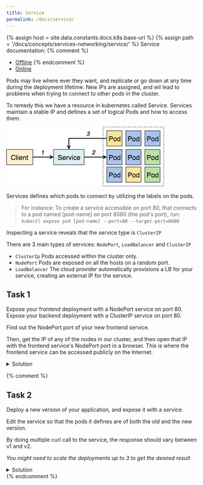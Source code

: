 ```yaml
---
title: Service
permalink: /docs/service/
---
```

{% assign host = site.data.constants.docs.k8s.base-url %}
{% assign path = '/docs/concepts/services-networking/service/' %}
Service documentation:
{% comment %}
* [Offline]({{host.offline}}{{path}})
{% endcomment %}
* [Online]({{host.online}}{{path}})

Pods may live where ever they want, and replicate or go down at any time during the deployment lifetime. New IPs are assigned, and wil lead to problems when trying to connect to other pods in the cluster.

To remedy this we have a resource in kubernetes called Service.
Services maintain a stable IP and defines a set of logical Pods and how to access them.

![text](../../img/k8s-service-pod-access.jpg)

Services defines which pods to connect by utilizing the labels on the pods.

> For instance: To create a service accessible on port 80, that connects to a pod named [pod-name]
on port 8080 (the pod's port), run: `kubectl expose pod [pod-name] --port=80 --target-port=8080`

Inspecting a service reveals that the service type is `ClusterIP`

There are 3 main types of services: `NodePort`, `LoadBalancer` and `ClusterIP`
- `ClusterIp` Pods accessed within the cluster only.
- `NodePort` Pods are exposed on all the hosts on a random port.
- `LoadBalancer` The cloud provider automatically provisions a LB for your service, creating an external IP for the service.


## Task 1

Expose your frontend deployment with a NodePort service on port 80.
Expose your backend deployment with a ClusterIP service on port 80.

Find out the NodePort port of your new frontend service.

Then, get the IP of any of the nodes in our cluster, and then open that IP with the frontend
service's NodePort port in a browser. This is where the frontend service can be accessed
publicly on the Internet.

<details>
 <summary>Solution</summary>
 <div markdown="1">

### Solution 1: Exposing a pod with service
Frontend:
- `kubectl expose deployment ez-frontend --port 80 --target-port 8080 --type NodePort`
- `kubectl get svc` # Note the second part of the Port `80:34567`
- `kubectl get nodes -o wide` 
- Paste one of the node IPs into a browser followed by the generated port number. `http://1.2.3.4:34567`

Backend:
- `kubectl expose deployment workshop-api-deployment --port 80`
 </div>
</details>

{% comment %}
## Task 2
Deploy a new version of your application, and expose it with a service.

Edit the service so that the pods it defines are of both the old and the new version.

By doing multiple curl call to the service, the response should vary between v1 and v2.

*You might need to scale the deployments up to 3 to get the desired result*

<details>
 <summary>Solution</summary>
 <div markdown="1">

### Solution 2: versioning

- Change the deployment name and version.
- `kubectl apply -f deployment.yaml` to deploy the new version
- `kubectl expose [pod-name] ... ` as the last task  
- `kubectl edit svc [svc-name]`
under the `selector tag`, remove all other tags other than `k8s-app: ...`
this will select all pods with the `k8s-app:my-app` label which should be both versions.

 </div>
</details>
{% endcomment %}
